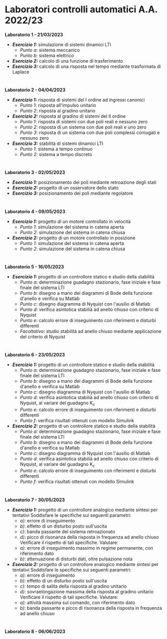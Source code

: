 # Laboratori controlli automatici A.A. 2022/23

**Laboratorio 1 - 21/03/2023**
- ***Esercizio 1:*** simulazione di sistemi dinamici LTI
	- *Punto a*: sistema meccanico
	- *Punto b*: sistema elettrico
- ***Esercizio 2:*** calcolo di una funzione di trasferimento
- ***Esercizio 3:*** calcolo di una risposta nel tempo mediante trasformata di Laplace
# 
**Laboratorio 2 - 04/04/2023**
- ***Esercizio 1:*** risposta di sistemi del I ordine ad ingressi canonici
	- *Punto 1*: risposta all'impulso unitario
	- *Punto 2*: risposta al gradino unitario
- ***Esercizio 2:*** risposta al gradino di sistemi del II ordine
	- *Punto 1*: risposta di sistemi con due poli reali e nessuno zero
	- *Punto 2*: risposta di un sistema con due poli reali e uno zero
	- *Punto 3*: risposta di un sistema con due poli complessi coniugati e nessuno zero
- ***Esercizio 3:*** stabilità di sistemi dinamici LTI
	- *Punto 1*: sistema a tempo continuo
	- *Punto 2*: sistema a tempo discreto
# 
**Laboratorio 3 - 02/05/2023**
- ***Esercizio 1:*** posizionamento dei poli mediante retroazione degli stati
- ***Esercizio 2:*** progetto di un osservatore dello stato
- ***Esercizio 3:*** posizionamento dei poli mediante regolatore
# 
**Laboratorio 4 - 09/05/2023**  
- ***Esercizio 1:*** progetto di un motore controllato in velocità
	- *Punto 1*: simulazione del sistema in catena aperta
	- *Punto 2*: simulazione del sistema in catena chiusa
- ***Esercizio 2:*** progetto di un motore controllato in posizione
	- *Punto 1*: simulazione del sistema in catena aperta
	- *Punto 2*: simulazione del sistema in catena chiusa
# 
**Laboratorio 5 - 16/05/2023** 
- ***Esercizio 1:*** progetto di un controllore statico e studio della stabilità
	- *Punto a*: determinazione guadagno stazionario, fase iniziale e fase finale del sistema LTI
	- *Punto b*: disegno a mano dei diagrammi di Bode della funzione d'anello e verifica su Matlab
	- *Punto c*: disegno diagramma di Nyquist con l'ausilio di Matlab
	- *Punto d*: verifica asintotica stabilià ad anello chiuso con criterio di Nyquist
	- *Punto e*: calcolo errore di inseguimento con riferimenti e disturbi differenti
	- *Facoltativo*: studio stabilità ad anello chiuso mediante applicazione del criterio di Nyquist
# 
**Laboratorio 6 - 23/05/2023**  
- ***Esercizio 1:*** progetto di un controllore statico e studio della stabilità
  	- *Punto a*: determinazione guadagno stazionario, fase iniziale e fase finale del sistema LTI
	- *Punto b*: disegno a mano dei diagrammi di Bode della funzione d'anello e verifica su Matlab
	- *Punto c*: disegno diagramma di Nyquist con l'ausilio di Matlab
	- *Punto d*: verifica asintotica stabilià ad anello chiuso con criterio di Nyquist, al variare del guadagno K<sub>c</sub>
	- *Punto e*: calcolo errore di inseguimento con riferimenti e disturbi differenti
	- *Punto f*: verifica risultati ottenuti con modello Simulink
- ***Esercizio 2:*** progetto di un controllore statico e studio della stabilità
  	- *Punto a*: determinazione guadagno stazionario, fase iniziale e fase finale del sistema LTI
	- *Punto b*: disegno a mano dei diagrammi di Bode della funzione d'anello e verifica su Matlab
	- *Punto c*: disegno diagramma di Nyquist con l'ausilio di Matlab
	- *Punto d*: verifica asintotica stabilià ad anello chiuso con criterio di Nyquist, al variare del guadagno K<sub>c</sub>
	- *Punto e*: calcolo errore di inseguimento con riferimenti e disturbi differenti
	- *Punto f*: verifica risultati ottenuti con modello Simulink
#
**Laboratorio 7 - 30/05/2023**
- ***Esercizio 1:*** progetto di un controllore analogico mediante sintesi per tentativi
  Soddisfare le specifiche sui seguenti parametri:
  - *a)*: errore di inseguimento
  - *b)*: effetto di un disturbo posto sull'uscita
  - *c)*: banda passante del sistema retroazionato
  - *d)*: picco di risonanza della risposta in frequenza ad anello chiuso
  Verificare il rispetto di tali specifiche.
  Valutare:
  - *a)*: errore di inseguimento massimo in regime permanente, con riferimento dato
  - *b)*: attenuazione di disturbi dati, oltre pulsazione nota
- ***Esercizio 2:*** progetto di un controllore analogico mediante sintesi per tentativi
  Soddisfare le specifiche sui seguenti parametri:
  - *a)*: errore di inseguimento
  - *b)*: effetto di un disturbo posto sull'uscita
  - *c)*: tempo di salita della risposta al gradino unitario
  - *d)*: sovraelongazione massima della risposta al gradino unitario
  Verificare il rispetto di tali specifiche.
  Valutare:
  - *a)*: attività massima sul comando, con riferimento dato
  - *b)*: banda passante e picco di risonanza della risposta in frequenza ad anello chiuso
#
**Laboratorio 8 - 06/06/2023**   
#  
